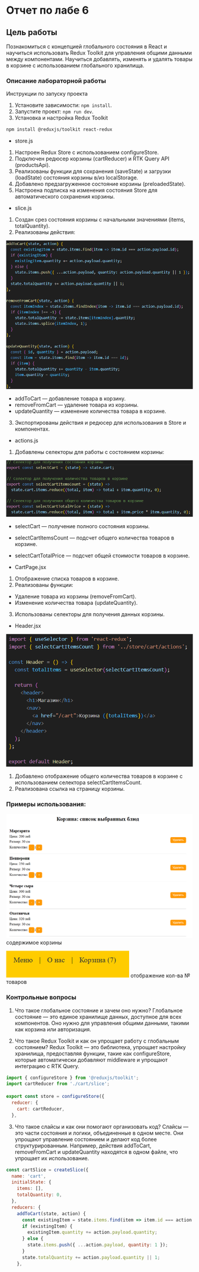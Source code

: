 # Отчет по лабе 6

## Цель работы
Познакомиться с концепцией глобального состояния в React и научиться использовать Redux Toolkit для управления общими данными между компонентами. Научиться добавлять, изменять и удалять товары в корзине с использованием глобального хранилища.

### Описание лабораторной работы
Инструкции по запуску проекта
1. Установите зависимости: `npm install`.
2. Запустите проект: `npm run dev`.
3. Установка и настройка Redux Toolkit

```bash
npm install @reduxjs/toolkit react-redux
```

- store.js
1. Настроен Redux Store с использованием configureStore.
2. Подключен редюсер корзины (cartReducer) и RTK Query API (productsApi).
3. Реализованы функции для сохранения (saveState) и загрузки (loadState) состояния корзины в/из localStorage.
4. Добавлено предзагруженное состояние корзины (preloadedState).
5. Настроена подписка на изменения состояния Store для автоматического сохранения корзины.


- slice.js
1. Создан срез состояния корзины с начальными значениями (items, totalQuantity).
2. Реализованы действия:

![alt text](image.png)

 - addToCart — добавление товара в корзину.
 - removeFromCart — удаление товара из корзины.
 - updateQuantity — изменение количества товара в корзине.
3. Экспортированы действия и редюсер для использования в Store и компонентах.


- actions.js
1. Добавлены селекторы для работы с состоянием корзины:

![alt text](image-4.png)

 - selectCart — получение полного состояния корзины.
 - selectCartItemsCount — подсчет общего количества товаров в корзине.
 - selectCartTotalPrice — подсчет общей стоимости товаров в корзине.


- CartPage.jsx
1. Отображение списка товаров в корзине.
2. Реализованы функции:
 - Удаление товара из корзины (removeFromCart).
 - Изменение количества товара (updateQuantity).
3. Использованы селекторы для получения данных корзины.


- Header.jsx

![alt text](image-3.png)
1. Добавлено отображение общего количества товаров в корзине с использованием селектора selectCartItemsCount.
2. Реализована ссылка на страницу корзины.




### Примеры использования:

![alt text](image-1.png)
содержимое корзины


![alt text](image-2.png)
отображение кол-ва № товаров 


### Контрольные вопросы
1. Что такое глобальное состояние и зачем оно нужно?
Глобальное состояние — это единое хранилище данных, доступное для всех компонентов. Оно нужно для управления общими данными, такими как корзина или авторизация.

2. Что такое Redux Toolkit и как он упрощает работу с глобальным состоянием?
Redux Toolkit — это библиотека, упрощает настройку хранилища, предоставляя функции, такие как configureStore, которые автоматически добавляют middleware и упрощают интеграцию с RTK Query.

```js
import { configureStore } from '@reduxjs/toolkit';
import cartReducer from './cart/slice';

export const store = configureStore({
  reducer: {
    cart: cartReducer,
  },
```

3. Что такое слайсы и как они помогают организовать код?
Слайсы — это части состояния и логики, объединенные в одном месте. Они упрощают управление состоянием и делают код более структурированным. Например, действия addToCart, removeFromCart и updateQuantity находятся в одном файле, что упрощает их использование.

```js
const cartSlice = createSlice({
  name: 'cart',
  initialState: {
    items: [],
    totalQuantity: 0,
  },
  reducers: {
    addToCart(state, action) {
      const existingItem = state.items.find(item => item.id === action.payload.id);
      if (existingItem) {
        existingItem.quantity += action.payload.quantity;
      } else {
        state.items.push({ ...action.payload, quantity: 1 });
      }
      state.totalQuantity += action.payload.quantity || 1;
    },
```